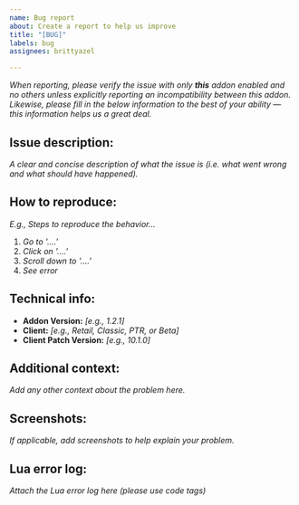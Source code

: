 ```yaml
---
name: Bug report
about: Create a report to help us improve
title: "[BUG]"
labels: bug
assignees: brittyazel

---
```

*When reporting, please verify the issue with only **this** addon enabled and no others unless explicitly reporting an incompatibility between this addon. Likewise, please fill in the below information to the best of your ability — this information helps us a great deal.*

## Issue description:
*A clear and concise description of what the issue is (i.e. what went wrong and what should have happened).*

## How to reproduce:
*E.g., Steps to reproduce the behavior...*
1. *Go to '....'*
2. *Click on '....'*
3. *Scroll down to '....'*
4. *See error*

## Technical info:
- **Addon Version:** *[e.g., 1.2.1]*
- **Client:** *[e.g., Retail, Classic, PTR, or Beta]*
- **Client Patch Version:** *[e.g., 10.1.0]*

## Additional context:
*Add any other context about the problem here.*

## Screenshots:
*If applicable, add screenshots to help explain your problem.*

## Lua error log:
*Attach the Lua error log here (please use code tags)*
